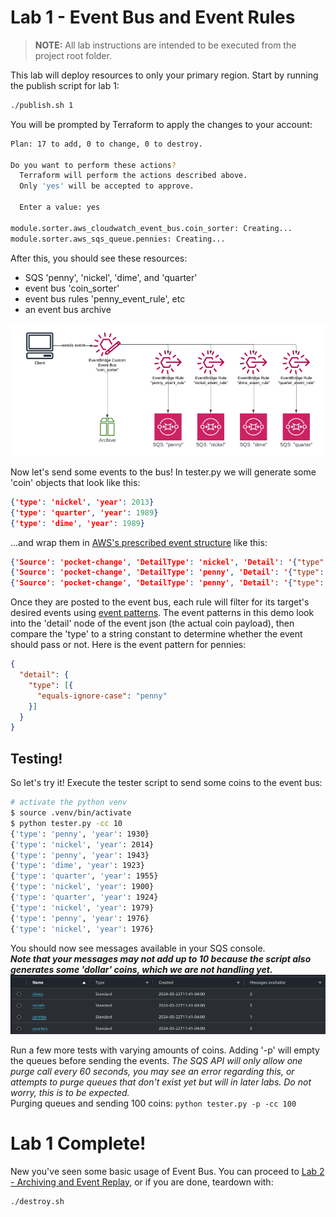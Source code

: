 # Lab 1 - Event Bus and Event Rules

> **NOTE:** All lab instructions are intended to be executed from the project root folder.

This lab will deploy resources to only your primary region. Start by running the publish script for lab 1:
```sh
./publish.sh 1
```

You will be prompted by Terraform to apply the changes to your account:
```sh
Plan: 17 to add, 0 to change, 0 to destroy.

Do you want to perform these actions?
  Terraform will perform the actions described above.
  Only 'yes' will be accepted to approve.

  Enter a value: yes

module.sorter.aws_cloudwatch_event_bus.coin_sorter: Creating...
module.sorter.aws_sqs_queue.pennies: Creating...
```

After this, you should see these resources:
- SQS 'penny', 'nickel', 'dime', and 'quarter'
- event bus 'coin_sorter'
- event bus rules 'penny_event_rule', etc  
- an event bus archive

![lab 1 architecture](lab_1_architecture.png)

Now let's send some events to the bus! In tester.py we will generate some 'coin' objects that look like this:
```json
{'type': 'nickel', 'year': 2013}
{'type': 'quarter', 'year': 1989}
{'type': 'dime', 'year': 1989}
```
...and wrap them in [AWS's prescribed event structure](https://docs.aws.amazon.com/eventbridge/latest/userguide/eb-events-structure.html) like this:
```json
{'Source': 'pocket-change', 'DetailType': 'nickel', 'Detail': '{"type": "nickel", "year": 2003}', 'EventBusName': 'coin_sorter'}
{'Source': 'pocket-change', 'DetailType': 'penny', 'Detail': '{"type": "penny", "year": 1917}', 'EventBusName': 'coin_sorter'}
{'Source': 'pocket-change', 'DetailType': 'penny', 'Detail': '{"type": "penny", "year": 1978}', 'EventBusName': 'coin_sorter'}
```

Once they are posted to the event bus, each rule will filter for its target's desired events using [event patterns](https://docs.aws.amazon.com/eventbridge/latest/userguide/eb-event-patterns.html#eb-create-pattern). The event patterns in this demo look into the 'detail' node of the event json (the actual coin payload), then compare the 'type' to a string constant to determine whether the event should pass or not. Here is the event pattern for pennies:
```json
{
  "detail": {
    "type": [{
      "equals-ignore-case": "penny"
    }]
  }
}
```
## Testing!
So let's try it! Execute the tester script to send some coins to the event bus:
```sh
# activate the python venv
$ source .venv/bin/activate
$ python tester.py -cc 10
{'type': 'penny', 'year': 1930}
{'type': 'nickel', 'year': 2014}
{'type': 'penny', 'year': 1943}
{'type': 'dime', 'year': 1923}
{'type': 'quarter', 'year': 1955}
{'type': 'nickel', 'year': 1900}
{'type': 'quarter', 'year': 1924}
{'type': 'nickel', 'year': 1979}
{'type': 'penny', 'year': 1976}
{'type': 'nickel', 'year': 1976}
```
You should now see messages available in your SQS console.  
_**Note that your messages may not add up to 10 because the script also generates some 'dollar' coins, which we are not handling yet.**_
![sqs example](sqs_with_coins.png)  

Run a few more tests with varying amounts of coins. 
Adding '-p' will empty the queues before sending the events. *The SQS API will only allow one purge call every 60 seconds, you may see an error regarding this, or attempts to purge queues that don't exist yet but will in later labs. Do not worry, this is to be expected.*    
Purging queues and sending 100 coins:
`python tester.py -p -cc 100`  

# Lab 1 Complete!
New you've seen some basic usage of Event Bus. You can proceed to [Lab 2 - Archiving and Event Replay](lab_2.md), or if you are done, teardown with:
```sh
./destroy.sh
```
